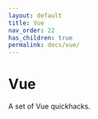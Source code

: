 ```yaml
---
layout: default
title: Vue
nav_order: 22
has_children: true
permalink: docs/vue/
---
```


# Vue

A set of Vue quickhacks.
